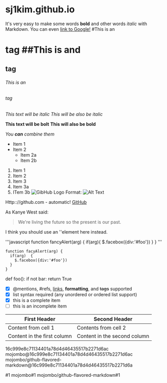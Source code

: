# sj1kim.github.io
It's very easy to make some words **bold** and other words *italic* with Markdown. You can even [link to Google!](http://google.com)
#This is an <h1> tag
##This is and <h2> tag
###### This is an <h6> tag
*This text will be italic*
_This will be also be italic_

**This text will be bolt**
__This will also be bold__

_You **can** combine them_

* Item 1
* Item 2
  * Item 2a
  * Item 2b

1. Item 1
1. Item 2
1. Item 3
  1. Item 3a
  1. ITem 3b
![GibHub Logo](/images/logo.png)
Format: ![Alt Text](url)

Http:://github.com - automatic!
[GitHub](http://github.com)

As Kanye West said:
> We're living the future so
> the present is our past.

I think you should use an
'<addr>'element here instead.
  
  '''javascript
  function fancyAlert(arg) {
    if(arg){
      $.facebox({div:'#foo'})
      }
    }
  '''
  
    function facyAlert(arg) {
      if(arg)  {
        $.facebox({div:'#foo'})
      }
    }
 
 def foo():
   if not bar:
     return True
     
 -[x] @mentions, #refs, [links](), **formatting**, and <del>tags</del> supported
 -[x] list syntax required (any unordered or ordered list support)
 -[x] this is a complete item
 -[ ] this is an incomplete item
 
 First Header | Second Header
 -------------|--------------
 Content from cell 1 | Contents from cell 2
 Content in the first column | Content in the second column
 
 16c999e8c71134401a78d4d46435517b2271d6ac
mojombo@16c999e8c71134401a78d4d46435517b2271d6ac
mojombo/github-flavored-markdown@16c999e8c71134401a78d4d46435517b2271d6a

#1
mojombo#1
mojombo/github-flavored-markdown#1

 
